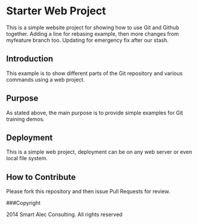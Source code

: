 # Starter Web Project

This is a simple website project for showing how to use Git and Github together.  Adding a line for rebasing example, then more changes from myfeature branch too.  Updating for emergency fix after our stash.

## Introduction

This example is to show different parts of the Git repository and various commands using a web project.

## Purpose

As stated above, the main purpose is to provide simple examples for Git training demos.

## Deployment

This is a simple web project, deployment can be on any web server or even local file system.

## How to Contribute

Please fork this repository and then issue Pull Requests for review.

###Copyright

2014 Smart Alec Consulting. All rights reserved